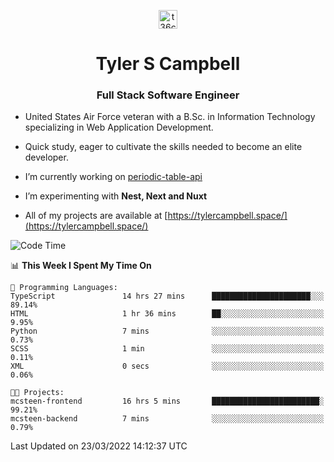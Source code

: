 <p align="center">
<a href="https://www.linkedin.com/in/t36campbell" target="blank"><img align="center" src="https://ik.imagekit.io/t36campbell/Portfolio/linkedin.png.original_m8bbGgPh6.png" alt="t36campbell" height="30" width="30" /></a>
</p>
<h1 align="center">Tyler S Campbell</h1>
<h3 align="center">Full Stack Software Engineer</h3>

* United States Air Force veteran with a B.Sc. in Information Technology specializing in Web Application Development. 

* Quick study, eager to cultivate the skills needed to become an elite developer.

* I’m currently working on [periodic-table-api](https://github.com/t36campbell/periodic-table-api)

* I’m experimenting with **Nest, Next and Nuxt**

* All of my projects are available at [https://tylercampbell.space/](https://tylercampbell.space/)

<!--START_SECTION:waka-->
![Code Time](http://img.shields.io/badge/Code%20Time-1%2C516%20hrs-blue)

📊 **This Week I Spent My Time On** 

```text
💬 Programming Languages: 
TypeScript               14 hrs 27 mins      ██████████████████████░░░   89.14% 
HTML                     1 hr 36 mins        ██░░░░░░░░░░░░░░░░░░░░░░░   9.95% 
Python                   7 mins              ░░░░░░░░░░░░░░░░░░░░░░░░░   0.73% 
SCSS                     1 min               ░░░░░░░░░░░░░░░░░░░░░░░░░   0.11% 
XML                      0 secs              ░░░░░░░░░░░░░░░░░░░░░░░░░   0.06%

🐱‍💻 Projects: 
mcsteen-frontend         16 hrs 5 mins       ████████████████████████░   99.21% 
mcsteen-backend          7 mins              ░░░░░░░░░░░░░░░░░░░░░░░░░   0.79%

```


 Last Updated on 23/03/2022 14:12:37 UTC
<!--END_SECTION:waka-->
